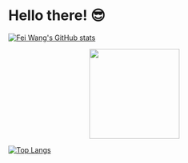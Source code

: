 # Hello there! 😎

[![Fei Wang's GitHub stats](https://github-readme-stats-sigma-five.vercel.app/api?username=silviafeiwang&show=reviews&count_private=true&show_icons=true&theme=dracula)](https://github.com/anuraghazra/github-readme-stats)

<div align="center">
  <img height="180em" src="https://github-readme-stats.vercel.app/api/top-langs/?username=silviafeiwang&layout=compact&count_private=true&langs_count=8&theme=tokyonight"/>
</div>

[![Top Langs](https://github-readme-stats.vercel.app/api/top-langs/?username=silviafeiwang&layout=compact&show_icons=true&theme=dracula)](https://github.com/anuraghazra/github-readme-stats)

